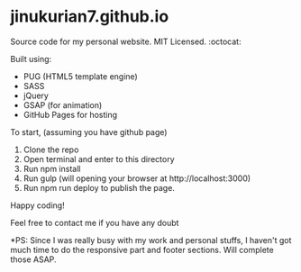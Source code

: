 # jinukurian7.github.io

Source code for my personal website. MIT Licensed. :octocat:

Built using:
* PUG (HTML5 template engine)
* SASS
* jQuery
* GSAP (for animation)
* GitHub Pages for hosting


To start, (assuming you have github page)

1. Clone the repo
2. Open terminal and enter to this directory
3. Run npm install
4. Run gulp (will opening your browser at http://localhost:3000)
5. Run npm run deploy to publish the page. 

Happy coding!

Feel free to contact me if you have any doubt


*PS: Since I was really busy with my work and personal stuffs, I haven't got much time to do the responsive part and footer sections. Will complete those ASAP. 
